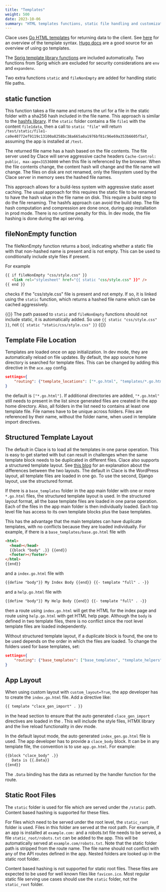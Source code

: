 ```yaml
---
title: "Templates"
weight: 500
date: 2023-10-06
summary: "HTML templates functions, static file handling and customizations"
---
```


Clace uses [Go HTML templates](https://pkg.go.dev/html/template@go1.21.2) for returning data to the client. See [here](https://pkg.go.dev/text/template@go1.21.2) for an overview of the template syntax. [Hugo docs](https://gohugo.io/templates/introduction/) are a good source for an overview of using go templates.

The [Sprig template library functions](http://masterminds.github.io/sprig/) are included automatically. Two functions from Sprig which are excluded for security considerations are `env` and `expandenv`.

Two extra functions `static` and `fileNonEmpty` are added for handling static file paths.

## static function

This function takes a file name and returns the url for a file in the static folder with a sha256 hash included in the file name. This approach is similar to the [hashfs library](https://github.com/benbjohnson/hashfs). If the `static` folder contains a file `file1` with the content `file1data`, then a call to `static "file"` will return `/test/static/file1-ca9e40772ef9119c13100a8258bc38a665a0a1976bf81c96e69a353b6605f5a7`, assuming the app is installed at `/test`.

The returned file name has a hash based on the file contents. The file server used by Clace will serve aggressive cache headers `Cache-Control: public, max-age=31536000` when this file is referenced by the browser. When the file contents change, the content hash will change and the file name will change. The files on disk are not renamed, only the filesystem used by the Clace server in memory sees the hashed file names.

This approach allows for a build-less system with aggressive static asset caching. The usual approach for this requires the static file to be renamed to have the hash value in the file name on disk. This require a build step to do the file renaming. The hashfs approach can avoid the build step. The file hash computation and compression are done once, during app installation in prod mode. There is no runtime penalty for this. In dev mode, the file hashing is done during the api serving.

## fileNonEmpty function

The fileNonEmpty function returns a bool, indicating whether a static file with that non-hashed name is present and is not empty. This can be used to conditionally include style files if present.

For example

<!-- prettier-ignore -->
```html
{{ if fileNonEmpty "css/style.css" }}
   <link rel="stylesheet" href="{{ static "css/style.css" }}" />
{{ end }}
```

<!-- prettier-ignore-end -->

checks if the "css/style.css" file is present and not empty. If so, it is linked using the `static` function, which returns a hashed file name which can be cached aggressively.

{{<callout type="warning" >}}
The path passed to `static` and `fileNonEmpty` functions should not include static, it is automatically added. So use `{{ static "css/style.css" }}`, not `{{ static "static/css/style.css" }}`
{{</callout>}}

## Template File Location

Templates are loaded once on app initialization. In dev mode, they are automatically reload on file updates. By default, the app source home directory is searched for template files. This can be changed by adding this directive in the `ace.app` config.

```json
settings={
    "routing": {"template_locations": ["*.go.html", "templates/*.go.html"]}
}
```

the default is `["*.go.html"]`. If additional directories are added, `"*.go.html"` still needs to present in the list since generated files are created in the app home directory. Also, all folders in the list need to contains at least one template file. File names have to be unique across folders. Files are referenced by their name, without the folder name, when used in template import directives.

## Structured Template Layout

The default in Clace is to load all the templates in one parse operation. This is easy to get started with but can result in challenges when the same template block needs to be duplicated in different files. Clace also supports a structured template layout. See [this blog](https://philipptanlak.com/web-frontends-in-go/#how-i-structure-my-templates) for an explanation about the differences between the two layouts. The default in Clace is the WordPress layout, all template files are loaded in one go. To use the second, Django layout, use the structured format.

If there is a `base_templates` folder in the app main folder with one or more `*.go.html` files, the structured template layout is used. In the structured layout format, all the base template files are loaded in one parse operation. Each of the files in the app main folder is then individually loaded. Each top level file has access to its own template blocks plus the base templates.

This has the advantage that the main templates can have duplicate templates, with no conflicts because they are loaded individually. For example, if there is a `base_templates/base.go.html` file with

```html
<html>
  <head></head>
  {{block "body" .}} {{end}}
  <footer></footer>
</html>
{{end}}
```

and a `index.go.html` file with

```html
{{define "body"}} My Index Body {{end}} {{- template "full" . -}}
```

and a `help.go.html` file with

```html
{{define "body"}} My Help Body {{end}} {{- template "full" . -}}
```

then a route using `index.go.html` will get the HTML for the index page and route using `help.go.html` with get HTML help page. Although the `body` is defined in two template files, there is no conflict since the root level template files are loaded independently.

Without structured template layout, if a duplicate block is found, the one to be used depends on the order in which the files are loaded. To change the folders used for base templates, set:

```json
settings={
    "routing": {"base_templates": ["base_templates", "template_helpers"]}
}
```

## App Layout

When using custom layout with `custom_layout=True`, the app developer has to create the `index.go.html` file. Add a directive like:

```html
{{ template "clace_gen_import" . }}
```

in the head section to ensure that the auto generated `clace_gen_import` directives are loaded in the . This will include the style files, HTMX library and the live reload functionality in dev mode.

In the default layout mode, the auto generated `index_gen.go.html` file is used. The app developer has to provide a `clace_body` block. It can be in any template file, the convention is to use `app.go.html`. For example:

<!-- prettier-ignore -->
```html
{{block "clace_body" .}}
   Data is {{.Data}}
{{end}}
```

<!-- prettier-ignore-end -->

The `.Data` binding has the data as returned by the handler function for the route.

## Static Root Files

The `static` folder is used for file which are served under the `/static` path. Content based hashing is supported for these files.

For files which need to be served under the root level, the `static_root` folder is used. Files in this folder are served at the root path. For example, if an app is installed at `example.com:` and a robots.txt file needs to be served, a file `static_root/robots.txt` can be added to the app. This will be automatically served at `example.com/robots.txt`. Note that the static folder path is stripped from the route name. The file name should not conflict with any of the API routes defined in the app. Nested folders are looked up in the static root folder.

Content based hashing is not supported for static root files. These files are expected to be used for well known files like `favicon.ico`. Most regular static file serving use cases should use the `static` folder, not the `static_root` folder.
